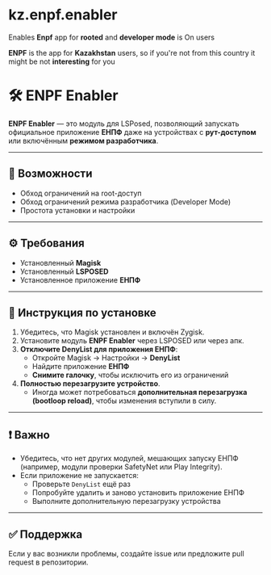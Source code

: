 # kz.enpf.enabler

Enables **Enpf** app for **rooted** and **developer mode** is On users

**ENPF** is the app for **Kazakhstan** users, so if you're not from this country it might be not **interesting** for you


# 🛠 ENPF Enabler

**ENPF Enabler** — это модуль для LSPosed, позволяющий запускать официальное приложение **ЕНПФ** даже на устройствах с **рут-доступом** или включённым **режимом разработчика**.

---

## 🚀 Возможности

- Обход ограничений на root-доступ
- Обход ограничений режима разработчика (Developer Mode)
- Простота установки и настройки

---

## ⚙️ Требования

- Установленный **Magisk**
- Установленный **LSPOSED**
- Установленное приложение **ЕНПФ**

---

## 📌 Инструкция по установке

1. Убедитесь, что Magisk установлен и включён Zygisk.
2. Установите модуль **ENPF Enabler** через LSPOSED или через апк.
3. **Отключите DenyList для приложения ЕНПФ**:
   - Откройте Magisk → Настройки → **DenyList**
   - Найдите приложение **ЕНПФ**
   - **Снимите галочку**, чтобы исключить его из ограничений
4. **Полностью перезагрузите устройство**.
   - Иногда может потребоваться **дополнительная перезагрузка (bootloop reload)**, чтобы изменения вступили в силу.

---

## ❗ Важно

- Убедитесь, что нет других модулей, мешающих запуску ЕНПФ (например, модули проверки SafetyNet или Play Integrity).
- Если приложение не запускается:
  - Проверьте `DenyList` ещё раз
  - Попробуйте удалить и заново установить приложение ЕНПФ
  - Выполните дополнительную перезагрузку устройства

---

## ✅ Поддержка

Если у вас возникли проблемы, создайте issue или предложите pull request в репозитории.

